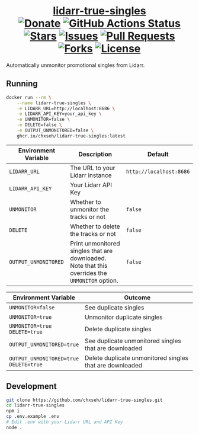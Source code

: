 <div align="center">
<h1><a href="https://hub.docker.com/r/chxseh/lidarr-true-singles">lidarr-true-singles</a><br>
<a href="https://chse.dev/donate"><img alt="Donate" src="https://badges.chse.dev:/badge/Donate_To_This_Project-brightgreen"></a>
<a href="https://github.com/chxseh/lidarr-true-singles/actions/workflows/linter.yml"><img alt="GitHub Actions Status" src="https://github.com/chxseh/lidarr-true-singles/actions/workflows/linter.yml/badge.svg"></a>
<a href="https://github.com/chxseh/lidarr-true-singles/stargazers"><img alt="Stars" src="https://badges.chse.dev:/github/stars/chxseh/lidarr-true-singles"></a>
<a href="https://github.com/chxseh/lidarr-true-singles/issues"><img alt="Issues" src="https://badges.chse.dev:/github/issues/chxseh/lidarr-true-singles"></a>
<a href="https://github.com/chxseh/lidarr-true-singles/pulls"><img alt="Pull Requests" src="https://badges.chse.dev:/github/issues-pr/chxseh/lidarr-true-singles"></a>
<a href="https://github.com/chxseh/lidarr-true-singles/network"><img alt="Forks" src="https://badges.chse.dev:/github/forks/chxseh/lidarr-true-singles"></a>
<a href="https://github.com/chxseh/lidarr-true-singles/blob/main/LICENSE.md"><img alt="License" src="https://badges.chse.dev:/github/license/chxseh/lidarr-true-singles"></a>
</h1></div>

Automatically unmonitor promotional singles from Lidarr.

## Running
```bash
docker run --rm \
    --name lidarr-true-singles \
    -e LIDARR_URL=http://localhost:8686 \
    -e LIDARR_API_KEY=your_api_key \
    -e UNMONITOR=false \
    -e DELETE=false \
    -e OUTPUT_UNMONITORED=false \
    ghcr.io/chxseh/lidarr-true-singles:latest
```

| Environment Variable | Description                                                                                     | Default                 |
| -------------------- | ----------------------------------------------------------------------------------------------- | ----------------------- |
| `LIDARR_URL`         | The URL to your Lidarr instance                                                                 | `http://localhost:8686` |
| `LIDARR_API_KEY`     | Your Lidarr API Key                                                                             |                         |
| `UNMONITOR`          | Whether to unmonitor the tracks or not                                                          | `false`                 |
| `DELETE`             | Whether to delete the tracks or not                                                             | `false`                 |
| `OUTPUT_UNMONITORED` | Print unmonitored singles that are downloaded. Note that this overrides the `UNMONITOR` option. | `false`                 |

| Environment Variable                       | Outcome                                                  |
| ------------------------------------------ | -------------------------------------------------------- |
| `UNMONITOR=false`                          | See duplicate singles                                    |
| `UNMONITOR=true`                           | Unmonitor duplicate singles                              |
| `UNMONITOR=true`<br>`DELETE=true`          | Delete duplicate singles                                 |
| `OUTPUT_UNMONITORED=true`                  | See duplicate unmonitored singles that are downloaded    |
| `OUTPUT_UNMONITORED=true`<br>`DELETE=true` | Delete duplicate unmonitored singles that are downloaded |

## Development
```bash
git clone https://github.com/chxseh/lidarr-true-singles.git
cd lidarr-true-singles
npm i
cp .env.example .env
# Edit .env with your Lidarr URL and API Key
node .
```
